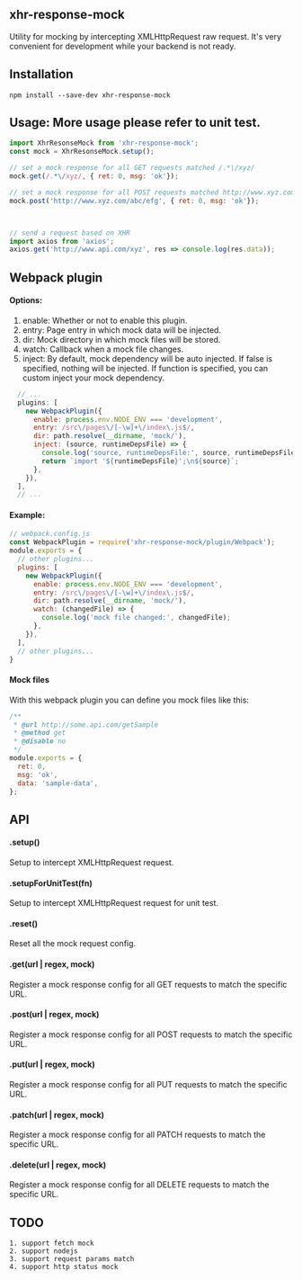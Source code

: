 ## xhr-response-mock
Utility for mocking by intercepting XMLHttpRequest raw request.
It's very convenient for development while your backend is not ready.

## Installation
```
npm install --save-dev xhr-response-mock
```

## Usage: More usage please refer to unit test.
```javascript
import XhrResonseMock from 'xhr-response-mock';
const mock = XhrResonseMock.setup();

// set a mock response for all GET requests matched /.*\/xyz/
mock.get(/.*\/xyz/, { ret: 0, msg: 'ok'});

// set a mock response for all POST requests matched http://www.xyz.com/abc/efg
mock.post('http://www.xyz.com/abc/efg', { ret: 0, msg: 'ok'});



// send a request based on XHR
import axios from 'axios';
axios.get('http://www.api.com/xyz', res => console.log(res.data));
```

## Webpack plugin
#### Options:
1. enable: Whether or not to enable this plugin.
2. entry: Page entry in which mock data will be injected.
3. dir: Mock directory in which mock files will be stored.
4. watch: Callback when a mock file changes.
5. inject: By default, mock dependency will be auto injected.
           If false is specified, nothing will be injected.
           If function is specified, you can custom inject your mock dependency.
```javascript
  // ...
  plugins: [
    new WebpackPlugin({
      enable: process.env.NODE_ENV === 'development',
      entry: /src\/pages\/[-\w]+\/index\.js$/,
      dir: path.resolve(__dirname, 'mock/'),
      inject: (source, runtimeDepsFile) => {
        console.log('source, runtimeDepsFile:', source, runtimeDepsFile);
        return `import '${runtimeDepsFile}';\n${source}`;
      },
    }),
  ],
  // ...
```

#### Example:
```javascript
// webpack.config.js
const WebpackPlugin = require('xhr-response-mock/plugin/Webpack');
module.exports = {
  // other plugins...
  plugins: [
    new WebpackPlugin({
      enable: process.env.NODE_ENV === 'development',
      entry: /src\/pages\/[-\w]+\/index\.js$/,
      dir: path.resolve(__dirname, 'mock/'),
      watch: (changedFile) => {
        console.log('mock file changed:', changedFile);
      },
    }),
  ],
  // other plugins...
}
```

#### Mock files
With this webpack plugin you can define you mock files like this:
```javascript
/**
 * @url http://some.api.com/getSample
 * @method get
 * @disable no
 */
module.exports = {
  ret: 0,
  msg: 'ok',
  data: 'sample-data',
};
```


## API
#### .setup()

Setup to intercept XMLHttpRequest request.

#### .setupForUnitTest(fn)

Setup to intercept XMLHttpRequest request for unit test.

#### .reset()

Reset all the mock request config.

#### .get(url | regex, mock)

Register a mock response config for all GET requests to match the specific URL.

#### .post(url | regex, mock)

Register a mock response config for all POST requests to match the specific URL.

#### .put(url | regex, mock)

Register a mock response config for all PUT requests to match the specific URL.

#### .patch(url | regex, mock)

Register a mock response config for all PATCH requests to match the specific URL.

#### .delete(url | regex, mock)

Register a mock response config for all DELETE requests to match the specific URL.


## TODO
```
1. support fetch mock
2. support nodejs
3. support request params match
4. support http status mock
```
